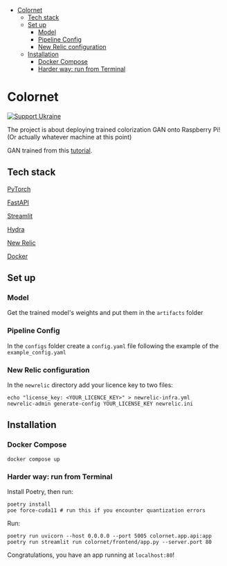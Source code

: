 -   [Colornet](#colornet)
    -   [Tech stack](#tech-stack)
    -   [Set up](#set-up)
        -   [Model](#model)
        -   [Pipeline Config](#pipeline-config)
        -   [New Relic configuration](#new-relic-configuration)
    -   [Installation](#installation)
        -   [Docker Compose](#docker-compose)
        -   [Harder way: run from
            Terminal](#harder-way-run-from-terminal)

Colornet
========

[![Support
Ukraine](https://img.shields.io/badge/Support-Ukraine-FFD500?style=flat&labelColor=005BBB)](https://opensource.fb.com/support-ukraine)

The project is about deploying trained colorization GAN onto Raspberry
Pi! (Or actually whatever machine at this point)

GAN trained from this
[tutorial](https://github.com/moein-shariatnia/Deep-Learning/tree/main/Image%20Colorization%20Tutorial).


Tech stack
----------

  [PyTorch](https://pytorch.org/)
  
  [FastAPI](https://fastapi.tiangolo.com)
  
  [Streamlit](https://streamlit.io/)
  
  [Hydra](https://hydra.cc/)
  
  [New Relic](https://newrelic.com/)
  
  [Docker](https://www.docker.com/)

Set up
------

### Model

Get the trained model's weights and put them in the `artifacts` folder

### Pipeline Config

In the `configs` folder create a `config.yaml` file following the
example of the `example_config.yaml`

### New Relic configuration

In the `newrelic` directory add your licence key to two files:

``` {.bash}
echo "license_key: <YOUR_LICENCE_KEY>" > newrelic-infra.yml
newrelic-admin generate-config YOUR_LICENSE_KEY newrelic.ini
```

Installation
------------

### Docker Compose

`docker compose up`

### Harder way: run from Terminal

Install Poetry, then run:

``` {.commandline}
poetry install
poe force-cuda11 # run this if you encounter quantization errors
```

Run:

``` {.commandline}
poetry run uvicorn --host 0.0.0.0 --port 5005 colornet.app.api:app
poetry run streamlit run colornet/frontend/app.py --server.port 80
```

Congratulations, you have an app running at `localhost:80`!
